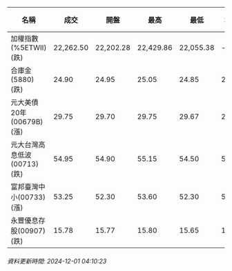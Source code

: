 | 名稱 | 成交 | 開盤 | 最高 | 最低 | 均價 | 成交金額(億) | 昨收 | 漲跌幅 | 漲跌 | 總量 | 昨量 | 振幅 |
| -------- | -------- | -------- | -------- |-------- | -------- | -------- |-------- |-------- |-------- | -------- | -------- |-------- |
|加權指數(%5ETWII) (跌)|22,262.50|22,202.28|22,429.86|22,055.38|-|3,068.21|22,298.90|0.16%|36.40|6,048,704|0|1.68%|
|合庫金(5880) (跌)|24.90|24.95|25.05|24.85|24.93|3.82|25.10|0.80%|0.20|15,332|8,919|0.80%|
|元大美債20年(00679B) (漲)|29.75|29.70|29.75|29.67|29.71|14.56|29.64|0.37%|0.11|49,014|63,333|0.27%|
|元大台灣高息低波(00713) (跌)|54.95|54.90|55.15|54.50|54.89|5.82|55.05|0.18%|0.10|10,603|14,415|1.18%|
|富邦臺灣中小(00733) (漲)|53.25|52.30|53.60|52.30|53.22|0.526|52.95|0.57%|0.30|988|1,235|2.46%|
|永豐優息存股(00907) (跌)|15.78|15.77|15.80|15.65|15.74|0.218|15.79|0.06%|0.01|1,384|2,166|0.95%|
###### 資料更新時間: 2024-12-01 04:10:23